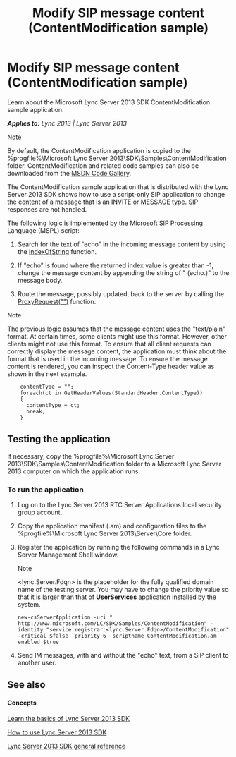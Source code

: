 ﻿---
title: Modify SIP message content (ContentModification sample)
TOCTitle: Modify SIP message content (ContentModification sample)
ms:assetid: 26f05d7c-8665-4d79-9cb4-3f4f4eb4b588
ms:mtpsurl: https://msdn.microsoft.com/en-us/library/Dn439094(v=office.15)
ms:contentKeyID: 57096261
ms.date: 07/24/2014
mtps_version: v=office.15
---

# Modify SIP message content (ContentModification sample)

Learn about the Microsoft Lync Server 2013 SDK ContentModification sample application.


_**Applies to:** Lync 2013 | Lync Server 2013_


> [!NOTE]
> <P>By default, the ContentModification application is copied to the %progfile%\Microsoft Lync Server 2013\SDK\Samples\ContentModification folder. ContentModification and related code samples can also be downloaded from the <A href="http://code.msdn.microsoft.com/lync-server-2013-modify-37847bc4">MSDN Code Gallery</A>.</P>



The ContentModification sample application that is distributed with the Lync Server 2013 SDK shows how to use a script-only SIP application to change the content of a message that is an INVITE or MESSAGE type. SIP responses are not handled.

The following logic is implemented by the Microsoft SIP Processing Language (MSPL) script:

1.  Search for the text of "echo" in the incoming message content by using the [IndexOfString](https://msdn.microsoft.com/en-us/library/hh364854\(v=office.15\)) function.

2.  If "echo" is found where the returned index value is greater than -1, change the message content by appending the string of " (echo.)" to the message body.

3.  Route the message, possibly updated, back to the server by calling the [ProxyRequest("")](https://msdn.microsoft.com/en-us/library/hh364778\(v=office.15\)) function.


> [!NOTE]
> <P>The previous logic assumes that the message content uses the "text/plain" format. At certain times, some clients might use this format. However, other clients might not use this format. To ensure that all client requests can correctly display the message content, the application must think about the format that is used in the incoming message. To ensure the message content is rendered, you can inspect the Content-Type header value as shown in the next example.</P>



``` 
    contentType = "";
    foreach(ct in GetHeaderValues(StandardHeader.ContentType))
    {
      contentType = ct;
      break;
    }
```

## Testing the application

If necessary, copy the %progfile%\\Microsoft Lync Server 2013\\SDK\\Samples\\ContentModification folder to a Microsoft Lync Server 2013 computer on which the application runs.

### To run the application

1.  Log on to the Lync Server 2013 RTC Server Applications local security group account.

2.  Copy the application manifest (.am) and configuration files to the %progfile%\\Microsoft Lync Server 2013\\Server\\Core folder.

3.  Register the application by running the following commands in a Lync Server Management Shell window.
    

    > [!NOTE]
    > <P>&lt;lync.Server.Fdqn&gt; is the placeholder for the fully qualified domain name of the testing server. You may have to change the priority value so that it is larger than that of <STRONG>UserServices</STRONG> application installed by the system.</P>

    
        new-csServerApplication -uri " http://www.microsoft.com/LC/SDK/Samples/ContentModification" -identity "service:registrar:<lync.Server.Fdqn>/ContentModification" -critical $false -priority 6 -scriptname ContentModification.am -enabled $true

4.  Send IM messages, with and without the "echo" text, from a SIP client to another user.

## See also

#### Concepts

[Learn the basics of Lync Server 2013 SDK](learn-the-basics-of-lync-server-2013-sdk.md)

[How to use Lync Server 2013 SDK](how-to-use-lync-server-2013-sdk.md)

[Lync Server 2013 SDK general reference](lync-server-2013-sdk-general-reference.md)

